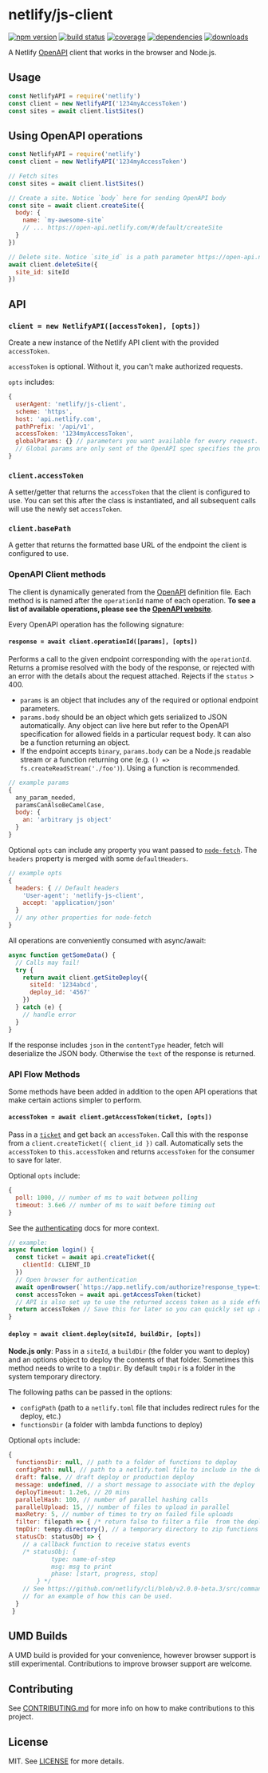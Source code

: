 # netlify/js-client

[![npm version][npm-img]][npm] [![build status][build-img]][build]
[![coverage][coverage-img]][coverage] [![dependencies][david-img]][david] [![downloads][dl-img]][dl]

A Netlify [OpenAPI](https://github.com/netlify/open-api) client that works in the browser and Node.js.

## Usage

```js
const NetlifyAPI = require('netlify')
const client = new NetlifyAPI('1234myAccessToken')
const sites = await client.listSites()
```

## Using OpenAPI operations

```js
const NetlifyAPI = require('netlify')
const client = new NetlifyAPI('1234myAccessToken')

// Fetch sites
const sites = await client.listSites()

// Create a site. Notice `body` here for sending OpenAPI body
const site = await client.createSite({
  body: {
    name: `my-awesome-site`
    // ... https://open-api.netlify.com/#/default/createSite
  }
})

// Delete site. Notice `site_id` is a path parameter https://open-api.netlify.com/#/default/deleteSite
await client.deleteSite({
  site_id: siteId
})
```

## API

### `client = new NetlifyAPI([accessToken], [opts])`

Create a new instance of the Netlify API client with the provided `accessToken`.

`accessToken` is optional. Without it, you can't make authorized requests.

`opts` includes:

```js
{
  userAgent: 'netlify/js-client',
  scheme: 'https',
  host: 'api.netlify.com',
  pathPrefix: '/api/v1',
  accessToken: '1234myAccessToken',
  globalParams: {} // parameters you want available for every request.
  // Global params are only sent of the OpenAPI spec specifies the provided params.
}
```

### `client.accessToken`

A setter/getter that returns the `accessToken` that the client is configured to use. You can set this after the class is instantiated, and all subsequent calls will use the newly set `accessToken`.

### `client.basePath`

A getter that returns the formatted base URL of the endpoint the client is configured to use.

### OpenAPI Client methods

The client is dynamically generated from the [OpenAPI](https://github.com/netlify/open-api) definition file. Each method is is named after the `operationId` name of each operation. **To see a list of available operations, please see the [OpenAPI website](https://open-api.netlify.com/)**.

Every OpenAPI operation has the following signature:

#### `response = await client.operationId([params], [opts])`

Performs a call to the given endpoint corresponding with the `operationId`. Returns a promise resolved with the body of the response, or rejected with an error with the details about the request attached. Rejects if the `status` > 400.

- `params` is an object that includes any of the required or optional endpoint parameters.
- `params.body` should be an object which gets serialized to JSON automatically. Any object can live here but refer to the OpenAPI specification for allowed fields in a particular request body. It can also be a function returning an object.
- If the endpoint accepts `binary`, `params.body` can be a Node.js readable stream or a function returning one (e.g. `() => fs.createReadStream('./foo')`). Using a function is recommended.

```js
// example params
{
  any_param_needed,
  paramsCanAlsoBeCamelCase,
  body: {
    an: 'arbitrary js object'
  }
}
```

Optional `opts` can include any property you want passed to [`node-fetch`](https://github.com/bitinn/node-fetch). The `headers` property is merged with some `defaultHeaders`.

```js
// example opts
{
  headers: { // Default headers
    'User-agent': 'netlify-js-client',
    accept: 'application/json'
  }
  // any other properties for node-fetch
}
```

All operations are conveniently consumed with async/await:

```js
async function getSomeData() {
  // Calls may fail!
  try {
    return await client.getSiteDeploy({
      siteId: '1234abcd',
      deploy_id: '4567'
    })
  } catch (e) {
    // handle error
  }
}
```

If the response includes `json` in the `contentType` header, fetch will deserialize the JSON body. Otherwise the `text` of the response is returned.

### API Flow Methods

Some methods have been added in addition to the open API operations that make certain actions simpler to perform.

#### `accessToken = await client.getAccessToken(ticket, [opts])`

Pass in a [`ticket`](https://open-api.netlify.com/#model-ticket) and get back an `accessToken`. Call this with the response from a `client.createTicket({ client_id })` call. Automatically sets the `accessToken` to `this.accessToken` and returns `accessToken` for the consumer to save for later.

Optional `opts` include:

```js
{
  poll: 1000, // number of ms to wait between polling
  timeout: 3.6e6 // number of ms to wait before timing out
}
```

See the [authenticating](https://www.netlify.com/docs/api/#authenticating) docs for more context.

```js
// example:
async function login() {
  const ticket = await api.createTicket({
    clientId: CLIENT_ID
  })
  // Open browser for authentication
  await openBrowser(`https://app.netlify.com/authorize?response_type=ticket&ticket=${ticket.id}`)
  const accessToken = await api.getAccessToken(ticket)
  // API is also set up to use the returned access token as a side effect
  return accessToken // Save this for later so you can quickly set up an authenticated client
}
```

#### `deploy = await client.deploy(siteId, buildDir, [opts])`

**Node.js only**: Pass in a `siteId`, a `buildDir` (the folder you want to deploy) and an options object to deploy the contents of that folder.
Sometimes this method needs to write to a `tmpDir`. By default `tmpDir` is a folder in the system temporary directory.

The following paths can be passed in the options:

- `configPath` (path to a `netlify.toml` file that includes redirect rules for the deploy, etc.)
- `functionsDir` (a folder with lambda functions to deploy)

Optional `opts` include:

```js
{
  functionsDir: null, // path to a folder of functions to deploy
  configPath: null, // path to a netlify.toml file to include in the deploy (e.g. redirect support for manual deploys)
  draft: false, // draft deploy or production deploy
  message: undefined, // a short message to associate with the deploy
  deployTimeout: 1.2e6, // 20 mins
  parallelHash: 100, // number of parallel hashing calls
  parallelUpload: 15, // number of files to upload in parallel
  maxRetry: 5, // number of times to try on failed file uploads
  filter: filepath => { /* return false to filter a file  from the deploy */ },
  tmpDir: tempy.directory(), // a temporary directory to zip functions into
  statusCb: statusObj => {
    // a callback function to receive status events
    /* statusObj: {
            type: name-of-step
            msg: msg to print
            phase: [start, progress, stop]
        } */
    // See https://github.com/netlify/cli/blob/v2.0.0-beta.3/src/commands/deploy.js#L161-L195
    // for an example of how this can be used.
  }
 }
```

## UMD Builds

A UMD build is provided for your convenience, however browser support is still experimental. Contributions to improve browser support are welcome.

## Contributing

See [CONTRIBUTING.md](CONTRIBUTING.md) for more info on how to make contributions to this project.

## License

MIT. See [LICENSE](LICENSE) for more details.

[npm-img]: https://img.shields.io/npm/v/netlify.svg
[npm]: https://npmjs.org/package/netlify
[build-img]: https://github.com/netlify/js-client/workflows/Build/badge.svg
[build]: https://github.com/netlify/js-client/actions
[dl-img]: https://img.shields.io/npm/dm/netlify.svg
[dl]: https://npmjs.org/package/netlify
[coverage-img]: https://codecov.io/gh/netlify/js-client/branch/master/graph/badge.svg
[coverage]: https://codecov.io/gh/netlify/js-client
[david-img]: https://david-dm.org/netlify/js-client/status.svg
[david]: https://david-dm.org/netlify/js-client
